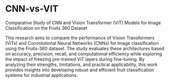 # CNN-vs-VIT

Comparative Study of CNN and Vision Transformer (ViT) Models for Image Classification on the Fruits 360 Dataset

This research aims to compare the performance of Vision Transformers (ViTs) and Convolutional Neural Networks (CNNs) for image classification using the Fruits-360 dataset. The study evaluates these architectures based on accuracy, precision, recall, and computational efficiency while exploring the impact of freezing pre-trained ViT layers during fine-tuning. By analyzing their strengths, limitations, and practical applicability, this work provides insights into developing robust and efficient fruit classification systems for industrial applications.

